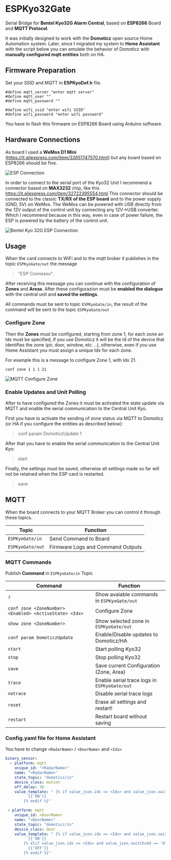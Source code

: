
# ESPKyo32Gate

Serial Bridge for **Bentel Kyo32G Alarm Central**, based on **ESP8266** Board and **MQTT Protocol**.

It was initially designed to work with the **Domoticz** open source Home Automation system.
Later, since I migrated my system to **Home Assistant** with the script below you can emulate the behavior of Domoticz with **manually configured mqtt entities** both on HA.

## Firmware Preparation
Set your SSID and MQTT in **ESPKyoDef.h** file.

    #define mqtt_server "enter mqtt server"
    #define mqtt_user ""
    #define mqtt_password ""
    
	#define wifi_ssid "enter wifi SSID"
	#define wifi_password "enter wifi password"
You have to flash this firmware on ESP8266 Board using Arduino software.

## Hardware Connections
As board I used a **WeMos D1 Mini** (https://it.aliexpress.com/item/32651747570.html) but any board based on ESP8266 should be fine.

![ESP Connection](https://raw.githubusercontent.com/lorenzo-deluca/ESPKyo32Gate/master/images/ESP-Connections.JPG)

In order to connect to the serial port of the Kyo32 Unit I recommend a connector based on **MAX3232** chip, like this https://it.aliexpress.com/item/32722395554.html
This connector should be connected to the classic **TX/RX of the ESP board** and to the power supply (GND, 5V) on WeMos.
The WeMos can be powered with USB directly from the 12V output of the control unit by connecting any 12V->USB converter.
Which I recommend because in this way, even in case of power failure, the ESP is powered by the battery of the control unit.

![Bentel Kyo 32G ESP Connection](https://raw.githubusercontent.com/lorenzo-deluca/ESPKyo32Gate/master/images/BentelKYO32G-Connections.jpg)

## Usage
When the card connects to WiFi and to the mqtt broker it publishes in the topic `ESPKyoGate/out` the message 
> "ESP Connesso".

After receiving this message you can continue with the configuration of **Zones** and **Areas**.
After these configurazion must be **enabled the dialogue** with the central unit and **saved the settings**.

All commands must be sent to topic `ESPKyoGate/in`, the result of the command will be sent to the topic `ESPKyoGate/out`

### Configure Zone
Then the **Zones** must be configured, starting from zone 1, for each zone an Idx must be specified, if you use Domoticz it will be the Id of the device that identifies the zone (pir, door, window, etc. ..), otherwise, even if you use Home Assistant you must assign a unique Idx for each zone.

For example this is a message to configure Zone 1, with Idx 21.

    conf zone 1 1 1 21

![MQTT Configure Zone](https://raw.githubusercontent.com/lorenzo-deluca/ESPKyo32Gate/master/images/configure-zone.png)

### Enable Updates and Unit Polling
After to have configured the Zones it must be activated the state update via MQTT  and enable the serial communication to the Central Unit Kyo.

First you have to activate the sending of zone status via MQTT to Domoticz (or HA if you configure the entities as described below):
> conf param DomoticzUpdate 1

After that you have to enable the serial communication to the Central Unit Kyo:
> start

Finally, the settings must be saved, otherwise all settings made so far will not be retained when the ESP card is restarted.
> save

## MQTT 
When the board connects to your MQTT Broker you can control it through these topics.

|Topic|Function|
|--|--|
|`ESPKyoGate/in` | Send Command to Board|
|`ESPKyoGate/out` | Firmware Logs and Command Outputs |
  
### MQTT Commands  

Publish **Command** in `ESPKyoGate/in` Topic

|Command|Function|
|--|--|
|`?` | Show avaiable commands in `ESPKyoGate/out`
|`conf zone <ZoneNumber> <Enabled> <ActiveState> <Idx> ` | Configure Zone
|`show zone <ZoneNumber>` | Show selected zone in `ESPKyoGate/out`
|`conf param DomoticzUpdate` | Enable/Disable updates to Domoticz/HA
|`start` | Start polling Kyo32
|`stop` | Stop polling Kyo32
|`save` | Save current Configuration (Zone, Area)
|`trace` | Enable serial trace logs in `ESPKyoGate/out`
|`notrace` | Disable serial trace logs
|`reset` | Erase all settings and restart!
|`restart` | Restart board without saving

### Config.yaml file for Home Assistant
You have to change `<RadarName>` / `<DoorName>` and `<Idx>`
```yaml
binary_sensor:
  - platform: mqtt
    unique_id: "<RadarName>"
    name: "<RadarName>"
    state_topic: "domoticz/in"
    device_class: motion
    off_delay: 30
    value_template: " {% if value_json.idx == <Idx> and value_json.switchcmd == 'On' %}
          {{'ON'}}
        {% endif %}"

 - platform: mqtt
    unique_id: <DoorName>
    name: "<DoorName>"
    state_topic: "domoticz/in"
    device_class: door
    value_template: " {% if value_json.idx == <Idx> and value_json.switchcmd == 'On' %}
          {{'ON'}}
        {% elif value_json.idx == <Idx> and value_json.switchcmd == 'Off' %}
          {{'OFF'}}
        {% endif %}"
```
